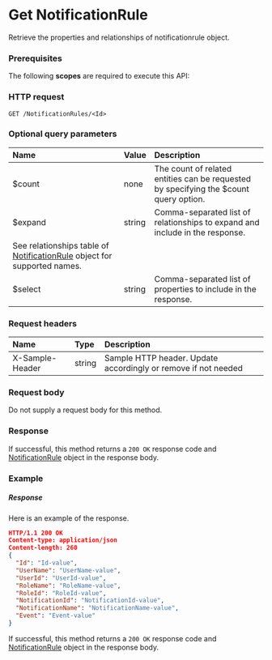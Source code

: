 # Get NotificationRule

Retrieve the properties and relationships of notificationrule object.
### Prerequisites
The following **scopes** are required to execute this API: 
### HTTP request
<!-- { "blockType": "ignored" } -->
```http
GET /NotificationRules/<Id>
```
### Optional query parameters
|Name|Value|Description|
|:---------------|:--------|:-------|
|$count|none|The count of related entities can be requested by specifying the $count query option.|
|$expand|string|Comma-separated list of relationships to expand and include in the response. 
See relationships table of [NotificationRule](../resources/notificationrule.md) object for supported names. |
|$select|string|Comma-separated list of properties to include in the response.|

### Request headers
| Name       | Type | Description|
|:-----------|:------|:----------|
| X-Sample-Header  | string  | Sample HTTP header. Update accordingly or remove if not needed|

### Request body
Do not supply a request body for this method.
### Response
If successful, this method returns a `200 OK` response code and [NotificationRule](../resources/notificationrule.md) object in the response body.
### Example
##### Response
Here is an example of the response.
<!-- {
  "blockType": "response",
  "truncated": false,
  "@odata.type": "notificationrule"
} -->
```json
HTTP/1.1 200 OK
Content-type: application/json
Content-length: 260
{
  "Id": "Id-value",
  "UserName": "UserName-value",
  "UserId": "UserId-value",
  "RoleName": "RoleName-value",
  "RoleId": "RoleId-value",
  "NotificationId": "NotificationId-value",
  "NotificationName": "NotificationName-value",
  "Event": "Event-value"
}
```
If successful, this method returns a `200 OK` response code and [NotificationRule](../resources/notificationrule.md) object in the response body.

<!-- uuid: 7f0dcf85-cd5c-4bed-bb0e-2f15358cdd5b
2015-10-16 21:10:56 UTC -->
<!-- {
  "type": "#page.annotation",
  "description": "Get NotificationRule",
  "keywords": "",
  "section": "documentation",
  "tocPath": ""
}-->